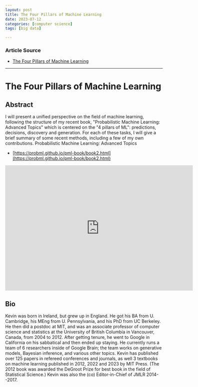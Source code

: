 ```yaml
---
layout: post
title: The Four Pillars of Machine Learning  
date: 2023-07-12
categories: [computer science]
tags: [big data]

---
```


### Article Source

* [The Four Pillars of Machine Learning](https://www.youtube.com/watch?v=uhcdw5rvqqE)


---

# The Four Pillars of Machine Learning


## Abstract 
I will present a unified perspective on the field of machine learning, following the structure of my recent book, "Probabilistic Machine Learning: Advanced Topics" which is centered on the "4 pillars of ML": predictions, decisions, discovery and generation. For each of these tasks, I will give a brief summary of some recent methods, including a few of my own contributions.
Probabilistic Machine Learning: Advanced Topics

* [https://probml.github.io/pml-book/book2.html](https://probml.github.io/pml-book/book2.html)


<iframe width="600" height="400" src="https://www.youtube.com/embed/uhcdw5rvqqE" title="YouTube video player" frameborder="0" allow="accelerometer; autoplay; clipboard-write; encrypted-media; gyroscope; picture-in-picture; web-share" allowfullscreen></iframe>

## Bio 
Kevin was born in Ireland, but grew up in England. He got his BA from U. Cambridge, his MEng from U. Pennsylvania, and his PhD from UC Berkeley. He then did a postdoc at MIT, and was an associate professor of computer science and statistics at the University of British Columbia in Vancouver, Canada, from 2004 to 2012. After getting tenure, he went to Google in California on his sabbatical and then ended up staying. He currently runs a team of 6 researchers inside of Google Brain; the team works on generative models, Bayesian inference, and various other topics. Kevin has published over 125 papers in refereed conferences and journals, as well 3 textbooks on machine learning published in 2012, 2022 and 2023 by MIT Press. (The 2012 book was awarded the DeGroot Prize for best book in the field of Statistical Science.) Kevin was also the (co) Editor-in-Chief of JMLR 2014--2017.
